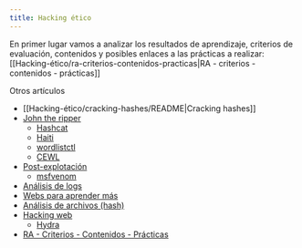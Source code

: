 ```yaml
---
title: Hacking ético
---
```


En primer lugar vamos a analizar los resultados de aprendizaje, criterios de evaluación, contenidos y posibles enlaces a las prácticas a realizar:
[[Hacking-ético/ra-criterios-contenidos-practicas|RA - criterios - contenidos - prácticas]]


Otros artículos
* [[Hacking-ético/cracking-hashes/README|Cracking hashes]]
* [John the ripper](john-the-ripper.md)
  * [Hashcat](hashcat.md)
  * [Haiti](haiti.md)
  * [wordlistctl](wordlistctl.md)
  * [CEWL](cewl.md)
* [Post-explotación](Hacking-ético/post-explotacion/README.md)
  * [msfvenom](msfvenom.md)
* [Análisis de logs](analisis-de-logs.md)
* [Webs para aprender más](webs-para-aprender-mas.md)
* [Análisis de archivos (hash)](analisis-de-archivos-hash.md)
* [Hacking web](hacking-web/README.md)
  * [Hydra](hydra.md)
* [RA - Criterios - Contenidos - Prácticas](Hacking-ético/ra-criterios-contenidos-practicas.md)